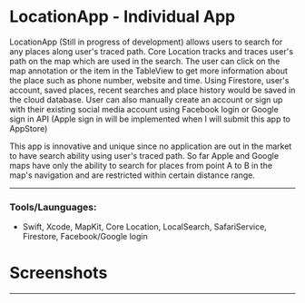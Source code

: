 # LocationApp - Individual App
LocationApp (Still in progress of development) allows users to search for any places along user's traced path. Core Location tracks and traces user's path on the map which are used in the search. The user can click on the map annotation or the item in the TableView to get more information about the place such as phone number, website and time. Using Firestore, user's account, saved places, recent searches and place history would be saved in the cloud database. User can also manually create an account or sign up with their existing social media account using Facebook login or Google sign in API (Apple sign in will be implemented when I will submit this app to AppStore)

This app is innovative and unique since no application are out in the market to have search ability using user's traced path. So far Apple and Google maps have only the ability to search for places from point A to B in the map's navigation and are restricted within certain distance range.

***

### Tools/Launguages:

* Swift, Xcode, MapKit, Core Location, LocalSearch, SafariService, Firestore, Facebook/Google login

# Screenshots
***
